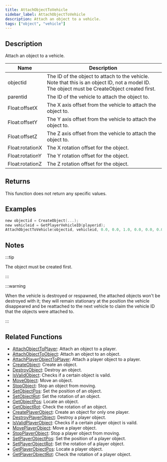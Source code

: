 ```yaml
---
title: AttachObjectToVehicle
sidebar_label: AttachObjectToVehicle
description: Attach an object to a vehicle.
tags: ["object", "vehicle"]
---
```


## Description

Attach an object to a vehicle.

| Name            | Description                                                                                                                                   |
| --------------- | --------------------------------------------------------------------------------------------------------------------------------------------- |
| objectid        | The ID of the object to attach to the vehicle. Note that this is an object ID, not a model ID. The object must be CreateObject created first. |
| parentid        | The ID of the vehicle to attach the object to.                                                                                                |
| Float:offsetX   | The X axis offset from the vehicle to attach the object to.                                                                                   |
| Float:offsetY   | The Y axis offset from the vehicle to attach the object to.                                                                                   |
| Float:offsetZ   | The Z axis offset from the vehicle to attach the object to.                                                                                   |
| Float:rotationX | The X rotation offset for the object.                                                                                                         |
| Float:rotationY | The Y rotation offset for the object.                                                                                                         |
| Float:rotationZ | The Z rotation offset for the object.                                                                                                         |

## Returns

This function does not return any specific values.

## Examples

```c
new objectid = CreateObject(...);
new vehicleid = GetPlayerVehicleID(playerid);
AttachObjectToVehicle(objectid, vehicleid, 0.0, 0.0, 1.0, 0.0, 0.0, 0.0);
```

## Notes

:::tip

The object must be created first.

:::

:::warning

When the vehicle is destroyed or respawned, the attached objects won't be destroyed with it; they will remain stationary at the position the vehicle disappeared and be reattached to the next vehicle to claim the vehicle ID that the objects were attached to.

:::

## Related Functions

- [AttachObjectToPlayer](AttachObjectToPlayer): Attach an object to a player.
- [AttachObjectToObject](AttachObjectToObject): Attach an object to an object.
- [AttachPlayerObjectToPlayer](AttachPlayerObjectToPlayer): Attach a player object to a player.
- [CreateObject](CreateObject): Create an object.
- [DestroyObject](DestroyObject): Destroy an object.
- [IsValidObject](IsValidObject): Checks if a certain object is vaild.
- [MoveObject](MoveObject): Move an object.
- [StopObject](StopObject): Stop an object from moving.
- [SetObjectPos](SetObjectPos): Set the position of an object.
- [SetObjectRot](SetObjectRot): Set the rotation of an object.
- [GetObjectPos](GetObjectPos): Locate an object.
- [GetObjectRot](GetObjectRot): Check the rotation of an object.
- [CreatePlayerObject](CreatePlayerObject): Create an object for only one player.
- [DestroyPlayerObject](DestroyPlayerObject): Destroy a player object.
- [IsValidPlayerObject](IsValidPlayerObject): Checks if a certain player object is vaild.
- [MovePlayerObject](MovePlayerObject): Move a player object.
- [StopPlayerObject](StopPlayerObject): Stop a player object from moving.
- [SetPlayerObjectPos](SetPlayerObjectPos): Set the position of a player object.
- [SetPlayerObjectRot](SetPlayerObjectRot): Set the rotation of a player object.
- [GetPlayerObjectPos](GetPlayerObjectPos): Locate a player object.
- [GetPlayerObjectRot](GetPlayerObjectRot): Check the rotation of a player object.
